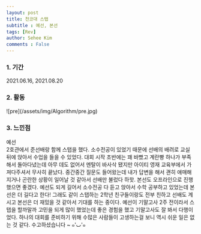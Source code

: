 ```yaml
---
layout: post
title: 천코대 스탭
subtitle : 예선, 본선
tags: [Rev]
author: Sehee Kim
comments : False
---
```


<h3> 1. 기간</h3>
2021.06.16, 2021.08.20

<h3> 2. 활동</h3>
![pre](/assets/img/Algorithm/pre.jpg)

<h3> 3. 느낀점</h3>
예선 <br>
2호관에서 준선배랑 함께 스탭을 했다. 소수전공이 있었기 때문에 선배의 배려로 교실 뒤에 앉아서 수업을 들을 수 있었다. 대회 시작 초반에는 꽤 바빴고 계란빵 하나가 부족해서 돌아다녔는데 아무 데도 없어서 멘탈이 바사삭 됐지만 아이티 영재 교육부에서 가져다주셔서 무사히 끝났다. 중간중간 질문도 들어왔는데 내가 답변을 해서 괜히 애매해지거나 곤란한 상황이 일어날 것 같아서 선배만 불렀다 하핫. 본선도 오프라인으로 진행했으면 좋겠다. 예선도 되게 길어서 소수전공 다 듣고 앉아서 수학 공부하고 있었는데 본선은 더 길다고 한다! 그래도 같이 스탭하는 2학년 친구들이랑도 전부 친하고 선배도 계시고 본선은 더 재밌을 것 같아서 기대를 하는 중이다. 예선이 기말고사 2주 전이라서 스탭을 할까말까 고민을 되게 많이 했었는데 좋은 경험을 했고 기말고사도 잘 봐서 다행이었다. 하나의 대회를 준비하기 위해 수많은 사람들이 고생하는걸 보니 역시 쉬운 일은 없는 것 같다. 수고하셨습니다 ~ ๑'ٮ'๑